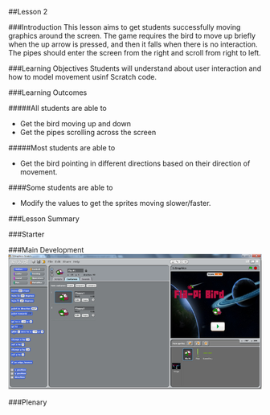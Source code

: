 ##Lesson 2

###Introduction
This lesson aims to get students successfully moving graphics around the screen. The game requires the bird to move up briefly when the up arrow is pressed, and then it falls when there is no interaction. The pipes should enter the screen from the right and scroll from right to left.

###Learning Objectives
Students will understand about user interaction and how to model movement usinf Scratch code.

###Learning Outcomes

#####All students are able to
* Get the bird moving up and down
* Get the pipes scrolling across the screen

#####Most students are able to
* Get the bird pointing in different directions based on their direction of movement.

####Some students are able to
* Modify the values to get the sprites moving slower/faster.

###Lesson Summary

###Starter

###Main Development
![Imprt Graphic](https://github.com/AllenHeard/Fla-Pi-Bird/blob/master/Screenshots/Import%20Graphic%20Screen%20Shot.fw.png?raw=true)  
  
 



###Plenary

  
